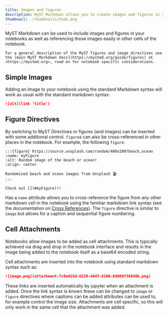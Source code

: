 ```yaml
---
title: Images and figures
description: MyST Markdown allows you to create images and figures in your documents, including cross-referencing content throughout your pages.
thumbnail: ./thumbnails/todo.png
---
```


MyST Markdown can be used to include images and figures in your notebooks as well as referencing those images easily in other cells of the notebook.

```{tip}
For a general description of the MyST figures and image directives see the [main MyST Markdown docs](https://mystmd.org/guide/figures) at <https://mystmd.org>, read on for notebook specific considerations.
```

## Simple Images

Adding an image to your notebook using the standard Markdown syntax will work as usual with the standard markdown syntax:

```markdown
![alt](link 'title')
```

## Figure Directives

By switching to MyST Directives or figures (and images) can be inserted with some additional control. `figure`s can also be cross-referenced in other places in the notebook. For example, the following `figure`:

```{myst}
:::{figure} https://source.unsplash.com/random/400x200?beach,ocean
:name: myFigure
:alt: Random image of the beach or ocean!
:align: center

Randomized beach and ocean images from Unsplash 🏖
:::

Check out [](#myFigure)!!
```

Has a `name` attribute allows you to cross-reference the figure from any other markdown cell in the notebook using the familiar markdown link syntax (see the documentation on [Cross References](https://mystmd.org/guide/cross-references)).
The `figure` directive is similar to `image` but allows for a caption and sequential figure numbering.

## Cell Attachments

Notebooks allow images to be added as cell attachments. This is typically achieved via drag and drop in the notebook interface and results in the image being added to the notebook itself as a base64 encoded string.

Cell attachments are inserted into the notebook using standard markdown syntax such as:

```markdown
![image.png](attachment:7c0e625d-6238-464f-8100-8d008f30848b.png)
```

These links are inserted automatically by jupyter when an attachment is added. Once the link syntax is known these can be changed to `image` or `figure` directives where captions can be added attributes can be used to, for example control the image size. Attachments are cell specific, so this will only work in the same cell that the attachment was added.
